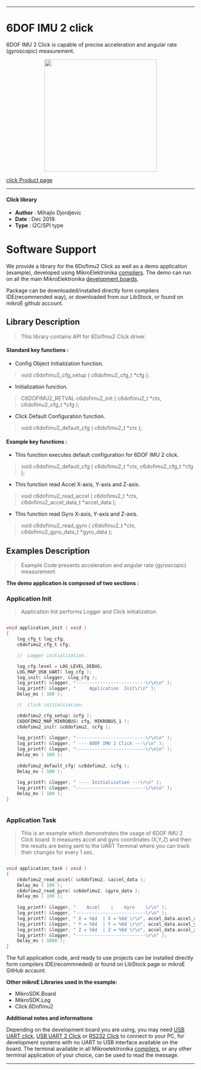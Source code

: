 
 

---
# 6DOF IMU 2 click

6DOF IMU 2 Click is capable of precise acceleration and angular rate (gyroscopic) measurement.

<p align="center">
  <img src="http://download.mikroe.com/images/click_for_ide/6dofimu2_click.png" height=300px>
</p>

[click Product page](<https://www.mikroe.com/6dof-imu-2-click>)

---


#### Click library 

- **Author**        : Mihajlo Djordjevic
- **Date**          : Dec 2019.
- **Type**          : I2C/SPI type


# Software Support

We provide a library for the 6DofImu2 Click 
as well as a demo application (example), developed using MikroElektronika 
[compilers](http://shop.mikroe.com/compilers). 
The demo can run on all the main MikroElektronika [development boards](http://shop.mikroe.com/development-boards).

Package can be downloaded/installed directly form compilers IDE(recommended way), or downloaded from our LibStock, or found on mikroE github account. 

## Library Description

> This library contains API for 6DofImu2 Click driver.

#### Standard key functions :

- Config Object Initialization function.
> void c6dofimu2_cfg_setup ( c6dofimu2_cfg_t *cfg ); 
 
- Initialization function.
> C6DOFIMU2_RETVAL c6dofimu2_init ( c6dofimu2_t *ctx, c6dofimu2_cfg_t *cfg );

- Click Default Configuration function.
> void c6dofimu2_default_cfg ( c6dofimu2_t *ctx );


#### Example key functions :

- This function executes default configuration for 6DOF IMU 2 click.
> void c6dofimu2_default_cfg ( c6dofimu2_t *ctx, c6dofimu2_cfg_t *cfg );
 
- This function read Accel X-axis, Y-axis and Z-axis.
> void c6dofimu2_read_accel ( c6dofimu2_t *ctx, c6dofimu2_accel_data_t *accel_data );

- This function read Gyro X-axis, Y-axis and Z-axis.
> void c6dofimu2_read_gyro ( c6dofimu2_t *ctx, c6dofimu2_gyro_data_t *gyro_data );

## Examples Description

> 
> Example Code presents acceleration and angular rate (gyroscopic) measurement.
> 

**The demo application is composed of two sections :**

### Application Init 

>
> Application Init performs Logger and Click initialization.
> 

```c

void application_init ( void )
{
    log_cfg_t log_cfg;
    c6dofimu2_cfg_t cfg;

    //  Logger initialization.

    log_cfg.level = LOG_LEVEL_DEBUG;
    LOG_MAP_USB_UART( log_cfg );
    log_init( &logger, &log_cfg );
    log_printf( &logger, "--------------------------\r\n\n" );
    log_printf( &logger, "     Application  Init\r\n" );
    Delay_ms ( 100 );

    //  Click initialization.

    c6dofimu2_cfg_setup( &cfg );
    C6DOFIMU2_MAP_MIKROBUS( cfg, MIKROBUS_1 );
    c6dofimu2_init( &c6dofimu2, &cfg );
    
    log_printf( &logger, "--------------------------\r\n\n" );
    log_printf( &logger, " --- 6DOF IMU 2 Click ---\r\n" );
    log_printf( &logger, "--------------------------\r\n\n" );
    Delay_ms ( 100 );
    
    c6dofimu2_default_cfg( &c6dofimu2, &cfg );
    Delay_ms ( 100 );
    
    log_printf( &logger, " ---- Initialization ---\r\n" );
    log_printf( &logger, "--------------------------\r\n\n" );
    Delay_ms ( 100 );
}
  
```

### Application Task

>
> This is an example which demonstrates the usage of 6DOF IMU 2 Click board.
> It measures accel and gyro coordinates (X,Y,Z) and then the results 
> are being sent to the UART Terminal where you can track their changes for every 1 sec.
> 

```c

void application_task ( void )
{
    c6dofimu2_read_accel( &c6dofimu2, &accel_data );
    Delay_ms ( 100 );
    c6dofimu2_read_gyro( &c6dofimu2, &gyro_data );
    Delay_ms ( 100 );
    
    log_printf( &logger, "    Accel    |    Gyro    \r\n" );
    log_printf( &logger, "--------------------------\r\n" );
    log_printf( &logger, " X = %6d  | X = %6d \r\n", accel_data.accel_x, gyro_data.gyro_x );
    log_printf( &logger, " Y = %6d  | Y = %6d \r\n", accel_data.accel_y, gyro_data.gyro_y );
    log_printf( &logger, " Z = %6d  | Z = %6d \r\n", accel_data.accel_z, gyro_data.gyro_z );
    log_printf( &logger, "--------------------------\r\n" );    
    Delay_ms ( 1000 );
}

```

The full application code, and ready to use projects can be  installed directly form compilers IDE(recommneded) or found on LibStock page or mikroE GitHub accaunt.

**Other mikroE Libraries used in the example:** 

- MikroSDK.Board
- MikroSDK.Log
- Click.6DofImu2

**Additional notes and informations**

Depending on the development board you are using, you may need 
[USB UART click](http://shop.mikroe.com/usb-uart-click), 
[USB UART 2 Click](http://shop.mikroe.com/usb-uart-2-click) or 
[RS232 Click](http://shop.mikroe.com/rs232-click) to connect to your PC, for 
development systems with no UART to USB interface available on the board. The 
terminal available in all Mikroelektronika 
[compilers](http://shop.mikroe.com/compilers), or any other terminal application 
of your choice, can be used to read the message.



---
